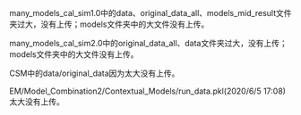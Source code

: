many_models_cal_sim1.0中的data、original_data_all、models_mid_result文件夹过大，没有上传；models文件夹中的大文件没有上传。

many_models_cal_sim2.0中的original_data_all、data文件夹过大，没有上传；models文件夹中的大文件没有上传。

CSM中的data/original_data因为太大没有上传。

EM/Model_Combination2/Contextual_Models/run_data.pkl(2020/6/5 17:08)太大没有上传。